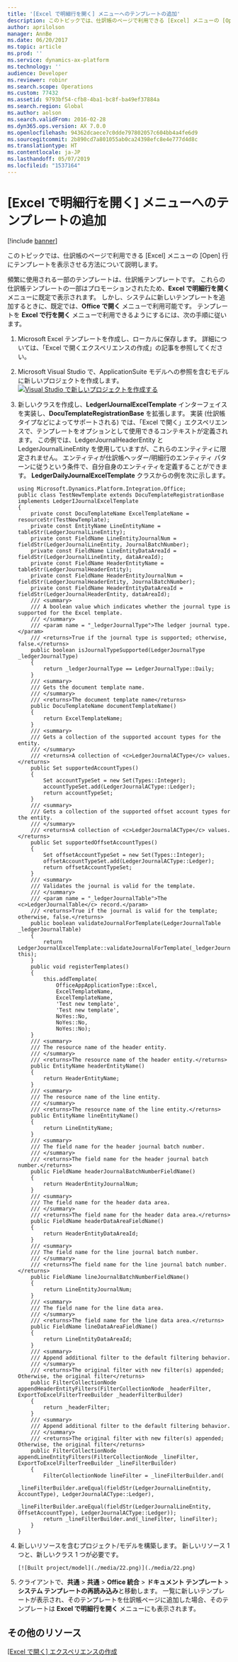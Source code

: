 ```yaml
---
title: '[Excel で明細行を開く] メニューへのテンプレートの追加'
description: このトピックでは、仕訳帳のページで利用できる [Excel] メニューの [Open] 行にテンプレートを表示させる方法について説明します。
author: aprilolson
manager: AnnBe
ms.date: 06/20/2017
ms.topic: article
ms.prod: ''
ms.service: dynamics-ax-platform
ms.technology: ''
audience: Developer
ms.reviewer: robinr
ms.search.scope: Operations
ms.custom: 77432
ms.assetid: 9793bf54-cfb8-4ba1-bc8f-ba49ef37884a
ms.search.region: Global
ms.author: aolson
ms.search.validFrom: 2016-02-28
ms.dyn365.ops.version: AX 7.0.0
ms.openlocfilehash: 94362dcaece7c0dde797802057c604bb4a4fe6d9
ms.sourcegitcommit: 2b890cd7a801055ab0ca24398efc8e4e777d4d8c
ms.translationtype: HT
ms.contentlocale: ja-JP
ms.lasthandoff: 05/07/2019
ms.locfileid: "1537164"
---
```

# <a name="add-templates-to-the-open-lines-in-excel-menu"></a>[Excel で明細行を開く] メニューへのテンプレートの追加

[!include [banner](../includes/banner.md)]

このトピックでは、仕訳帳のページで利用できる [Excel] メニューの [Open] 行にテンプレートを表示させる方法について説明します。

頻繁に使用される一部のテンプレートは、仕訳帳テンプレートです。 これらの仕訳帳テンプレートの一部はプロモーションされたため、**Excel で明細行を開く** メニューに既定で表示されます。 しかし、システムに新しいテンプレートを追加するときに、既定では、**Office で開く** メニューで利用可能です。 テンプレートを **Excel で行を開く** メニューで利用できるようにするには、次の手順に従います。

1.  Microsoft Excel テンプレートを作成し、ローカルに保存します。 詳細については、「Excel で開くエクスペリエンスの作成」の記事を参照してください。
2.  Microsoft Visual Studio で、ApplicationSuite モデルへの参照を含むモデルに新しいプロジェクトを作成します。 [![Visual Studio で新しいプロジェクトを作成する](./media/110-1024x523.png)](./media/110.png)
3.  新しいクラスを作成し、**LedgerIJournalExcelTemplate** インターフェイスを実装し、**DocuTemplateRegistrationBase** を拡張します。 実装 (仕訳帳タイプなどによってサポートされる) では、「Excel で開く」エクスペリエンスで、テンプレートをオプションとして使用できるコンテキストが定義されます。 この例では、LedgerJournalHeaderEntity と LedgerJournalLineEntity を使用していますが、これらのエンティティに限定されません。 エンティティが仕訳帳ヘッダー/明細行のエンティティ パターンに従うという条件で、自分自身のエンティティを定義することができます。 **LedgerDailyJournalExcelTemplate** クラスからの例を次に示します。

        using Microsoft.Dynamics.Platform.Integration.Office;  
        public class TestNewTemplate extends DocuTemplateRegistrationBase implements LedgerIJournalExcelTemplate
        {
            private const DocuTemplateName ExcelTemplateName = resourceStr(TestNewTemplate);
            private const EntityName LineEntityName = tableStr(LedgerJournalLineEntity);
            private const FieldName LineEntityJournalNum = fieldStr(LedgerJournalLineEntity, JournalBatchNumber);
            private const FieldName LineEntityDataAreaId = fieldStr(LedgerJournalLineEntity, dataAreaId);
            private const FieldName HeaderEntityName = tableStr(LedgerJournalHeaderEntity);
            private const FieldName HeaderEntityJournalNum = fieldStr(LedgerJournalHeaderEntity, JournalBatchNumber);
            private const FieldName HeaderEntityDataAreaId = fieldStr(LedgerJournalHeaderEntity, dataAreaId);
            /// <summary>
            /// A boolean value which indicates whether the journal type is supported for the Excel template.
            /// </summary>
            /// <param name = "_ledgerJournalType">The ledger journal type.</param>
            /// <returns>True if the journal type is supported; otherwise, false.</returns>
            public boolean isJournalTypeSupported(LedgerJournalType _ledgerJournalType)
            {
                return _ledgerJournalType == LedgerJournalType::Daily;
            }
            /// <summary>
            /// Gets the document template name.
            /// </summary>
            /// <returns>The document template name</returns>
            public DocuTemplateName documentTemplateName()
            {
                return ExcelTemplateName;
            }
            /// <summary>
            /// Gets a collection of the supported account types for the entity.
            /// </summary>
            /// <returns>A collection of <c>LedgerJournalACType</c> values.</returns>
            public Set supportedAccountTypes()
            {
                Set accountTypeSet = new Set(Types::Integer);
                accountTypeSet.add(LedgerJournalACType::Ledger);
                return accountTypeSet;
            }
            /// <summary>
            /// Gets a collection of the supported offset account types for the entity.
            /// </summary>
            /// <returns>A collection of <c>LedgerJournalACType</c> values.</returns>
            public Set supportedOffsetAccountTypes()
            {
                Set offsetAccountTypeSet = new Set(Types::Integer);
                offsetAccountTypeSet.add(LedgerJournalACType::Ledger);
                return offsetAccountTypeSet;
            }
            /// <summary>
            /// Validates the journal is valid for the template.
            /// </summary>
            /// <param name = "_ledgerJournalTable">The <c>LedgerJournalTable</c> record.</param>
            /// <returns>True if the journal is valid for the template; otherwise, false.</returns>
            public boolean validateJournalForTemplate(LedgerJournalTable _ledgerJournalTable)
            {
                return LedgerJournalExcelTemplate::validateJournalForTemplate(_ledgerJournalTable, this);
            }
            public void registerTemplates()
            {
                this.addTemplate(
                    OfficeAppApplicationType::Excel,
                    ExcelTemplateName,
                    ExcelTemplateName,
                    'Test new template',
                    'Test new template',
                    NoYes::No,
                    NoYes::No,
                    NoYes::No);
            }
            /// <summary>
            /// The resource name of the header entity.
            /// </summary>
            /// <returns>The resource name of the header entity.</returns>
            public EntityName headerEntityName()
            {
                return HeaderEntityName;
            }
            /// <summary>
            /// The resource name of the line entity.
            /// </summary>
            /// <returns>The resource name of the line entity.</returns>
            public EntityName lineEntityName()
            {
                return LineEntityName;
            }
            /// <summary>
            /// The field name for the header journal batch number.
            /// </summary>
            /// <returns>The field name for the header journal batch number.</returns>
            public FieldName headerJournalBatchNumberFieldName()
            {
                return HeaderEntityJournalNum;
            }
            /// <summary>
            /// The field name for the header data area.
            /// </summary>
            /// <returns>The field name for the header data area.</returns>
            public FieldName headerDataAreaFieldName()
            {
                return HeaderEntityDataAreaId;
            }
            /// <summary>
            /// The field name for the line journal batch number.
            /// </summary>
            /// <returns>The field name for the line journal batch number.</returns>
            public FieldName lineJournalBatchNumberFieldName()
            {
                return LineEntityJournalNum;
            }
            /// <summary>
            /// The field name for the line data area.
            /// </summary>
            /// <returns>The field name for the line data area.</returns>
            public FieldName lineDataAreaFieldName()
            {
                return LineEntityDataAreaId;
            }
            /// <summary>
            /// Append additional filter to the default filtering behavior.
            /// </summary>
            /// <returns>The original filter with new filter(s) appended; Otherwise, the original filter</returns>
            public FilterCollectionNode appendHeaderEntityFilters(FilterCollectionNode _headerFilter, ExportToExcelFilterTreeBuilder _headerFilterBuilder)
            {
                return _headerFilter;
            }
            /// <summary>
            /// Append additional filter to the default filtering behavior.
            /// </summary>
            /// <returns>The original filter with new filter(s) appended; Otherwise, the original filter</returns>
            public FilterCollectionNode appendLineEntityFilters(FilterCollectionNode _lineFilter, ExportToExcelFilterTreeBuilder _lineFilterBuilder)
            {
                FilterCollectionNode lineFilter = _lineFilterBuilder.and(
                    _lineFilterBuilder.areEqual(fieldStr(LedgerJournalLineEntity, AccountType), LedgerJournalACType::Ledger),
                    _lineFilterBuilder.areEqual(fieldStr(LedgerJournalLineEntity, OffsetAccountType), LedgerJournalACType::Ledger));
                return _lineFilterBuilder.and(_lineFilter, lineFilter);
            }
        }

4.  新しいリソースを含むプロジェクト/モデルを構築します。 新しいリソース 1 つと、新しいクラス 1 つが必要です。 

        [![Built project/model](./media/22.png)](./media/22.png)

5.  クライアントで、**共通** &gt; **共通** &gt; **Office 統合** &gt; **ドキュメント テンプレート** &gt; **システム テンプレートの再読み込み**と移動します。 一覧に新しいテンプレートが表示され、そのテンプレートを仕訳帳ページに追加した場合、そのテンプレートは **Excel で明細行を開く** メニューにも表示されます。


<a name="additional-resources"></a>その他のリソース
--------

[[Excel で開く] エクスペリエンスの作成](../office-integration/office-integration-edit-excel.md)



